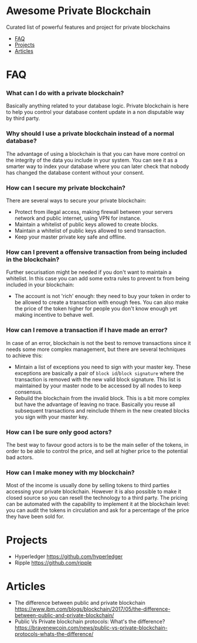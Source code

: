 # Awesome Private Blockchain
Curated list of powerful features and project for private blockchains
- [FAQ](https://github.com/fix/awesome-private-blockchain#faq)
- [Projects](https://github.com/fix/awesome-private-blockchain#projects)
- [Articles](https://github.com/fix/awesome-private-blockchain#articles)

# FAQ

### What can I do with a private blockchain?
Basically anything related to your database logic. Private blockchain is here to help you control your database content update in a non disputable way by third party.

### Why should I use a private blockchain instead of a normal database?
The advantage of using a blockchain is that you can have more control on the integrity of the data you include in your system. You can see it as a smarter way to index your database where you can later check that nobody has changed the database content without your consent.

### How can I secure my private blockchain?
There are several ways to secure your private blockchain:
- Protect from illegal access, making firewall between your servers network and public internet, using VPN for instance.
- Maintain a whitelist of public keys allowed to create blocks.
- Maintain a whitelist of public keys allowed to send transaction.
- Keep your master private key safe and offline.

### How can I prevent a offensive transaction from being included in the blockchain?
Further securisation might be needed if you don't want to maintain a whitelist. In this case you can add some extra rules to prevent tx from being included in your blockchain:
- The account is not 'rich' enough: they need to buy your token in order to be allowed to create a transaction with enough fees. You can also make the price of the token higher for people you don't know enough yet making incentive to behave well.


### How can I remove a transaction if I have made an error?
In case of an error, blockchain is not the best to remove transactions since it needs some more complex management, but there are several techniques to achieve this:
- Mintain a list of exceptions you need to sign with your master key. These exceptions are basically a pair of `block id`/`block signature` where the transaction is removed with the new valid block signature. This list is maintained by your master node to be accessed by all nodes to keep consensus.
- Rebuild the blockchain from the invalid block. This is a bit more complex but have the advantage of leaving no trace. Basically you reuse all subsequent transactions and reinclude thhem in the new created blocks you sign with your master key.


### How can I be sure only good actors?
The best way to favour good actors is to be the main seller of the tokens, in order to be able to control the price, and sell at higher price to the potential bad actors.

### How can I make money with my blockchain?
Most of the income is usually done by selling tokens to third parties accessing your private blockchain. However it is also possible to make it closed source so you can resell the technology to a third party. The pricing can be automated with the capability to implement it at the blockchain level: you can audit the tokens in circulation and ask for a percentage of the price they have been sold for.


# Projects
- Hyperledger https://github.com/hyperledger
- Ripple https://github.com/ripple

# Articles
- The difference between public and private blockchain https://www.ibm.com/blogs/blockchain/2017/05/the-difference-between-public-and-private-blockchain/
- Public Vs Private blockchain protocols: What's the difference?
https://bravenewcoin.com/news/public-vs-private-blockchain-protocols-whats-the-difference/



